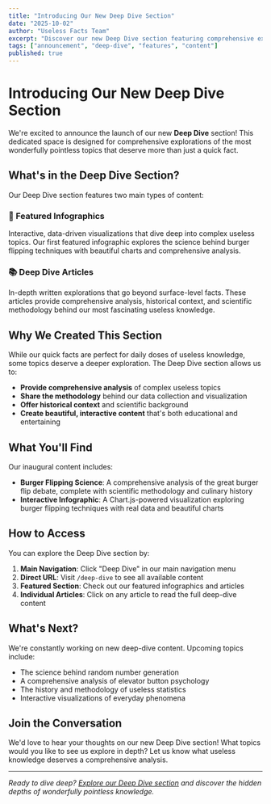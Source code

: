 ```yaml
---
title: "Introducing Our New Deep Dive Section"
date: "2025-10-02"
author: "Useless Facts Team"
excerpt: "Discover our new Deep Dive section featuring comprehensive explorations of wonderfully pointless topics, from detailed infographics to in-depth articles."
tags: ["announcement", "deep-dive", "features", "content"]
published: true
---
```


# Introducing Our New Deep Dive Section

We're excited to announce the launch of our new **Deep Dive** section! This dedicated space is designed for comprehensive explorations of the most wonderfully pointless topics that deserve more than just a quick fact.

## What's in the Deep Dive Section?

Our Deep Dive section features two main types of content:

### 🎨 Featured Infographics

Interactive, data-driven visualizations that dive deep into complex useless topics. Our first featured infographic explores the science behind burger flipping techniques with beautiful charts and comprehensive analysis.

### 📚 Deep Dive Articles

In-depth written explorations that go beyond surface-level facts. These articles provide comprehensive analysis, historical context, and scientific methodology behind our most fascinating useless knowledge.

## Why We Created This Section

While our quick facts are perfect for daily doses of useless knowledge, some topics deserve a deeper exploration. The Deep Dive section allows us to:

- **Provide comprehensive analysis** of complex useless topics
- **Share the methodology** behind our data collection and visualization
- **Offer historical context** and scientific background
- **Create beautiful, interactive content** that's both educational and entertaining

## What You'll Find

Our inaugural content includes:

- **Burger Flipping Science**: A comprehensive analysis of the great burger flip debate, complete with scientific methodology and culinary history
- **Interactive Infographic**: A Chart.js-powered visualization exploring burger flipping techniques with real data and beautiful charts

## How to Access

You can explore the Deep Dive section by:

1. **Main Navigation**: Click "Deep Dive" in our main navigation menu
2. **Direct URL**: Visit `/deep-dive` to see all available content
3. **Featured Section**: Check out our featured infographics and articles
4. **Individual Articles**: Click on any article to read the full deep-dive content

## What's Next?

We're constantly working on new deep-dive content. Upcoming topics include:

- The science behind random number generation
- A comprehensive analysis of elevator button psychology
- The history and methodology of useless statistics
- Interactive visualizations of everyday phenomena

## Join the Conversation

We'd love to hear your thoughts on our new Deep Dive section! What topics would you like to see us explore in depth? Let us know what useless knowledge deserves a comprehensive analysis.

---

_Ready to dive deep? [Explore our Deep Dive section](/deep-dive) and discover the hidden depths of wonderfully pointless knowledge._

